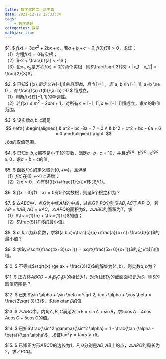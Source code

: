 ```yaml
---
title: 数学试题二：高中篇
date: 2021-12-17 12:33:34
tags:
    - 数学试题
categories: 数学
mathjax: true
---
```


$1. $ $f(x)=3ax^2 + 2bx + c$，若$a+b+c=0, f(0)f(1)>0$，求证：<br/>
（1）方程$f(x)=0$有实根；<br/>
（2）$-2 < \frac{b}{a} < -1$；<br/>
（3）设$x_1,x_2$是方程$f(x)=0$的两个实根，则$\frac{\sqrt 3}{3} < |x_1 - x_2| < \frac{2}{3}$。

$2. $ 已知$ f(x) $是定义在$[-1,1]$的奇函数，且$ f(1)=1 $，若$ a, b \in [-1, 1], a+b \ne 0 $，有$ \frac{f(a)+f(b)}{a+b} >0 $ 恒成立， <br/>
（1）判断$f(x)$在$[-1,1]$的单调性。 <br/>
（2）若$f(x) \le m^2-2am+1$，对所有$x \in [-1, 1], a \in [-1, 1]$恒成立，求$m$的取值范围。

$3. $ 设实数$a,b,c$满足
$$
    \left\{  \begin{aligned}
        & a^2 - bc -8a + 7 = 0 \\
        & b^2 + c^2 + bc - 6a + 6 = 0
    \end{aligned}
    \right.
$$
求$a$的取值范围。

$4. $ 已知$a,b,c$都不是小于$1$的实数，满足$a \cdot b \cdot c = 10$，并且$a^{\lg a} \cdot b^{\lg b} \cdot c^{\lg c} \ge 0$，求$a+b+c$的值。

$5. $ 函数$f(x)$的定义域为$[0, +\infty)$，且满足 <br/>
（1）$f(x)$在$(0, +\infty)$上递增； <br/>
（2）对$x>0$，均有$f(f(x)+\frac{1}{x})=1$
求$f(1)$。

$6. $ $f(x+3)f(1-x)=0$有$5$个实数根，则这5个根之和为？

$7. $ $\triangle ABC$中，点$G$为中线$AM$的中点，过点$G$作$PQ$分别交$AB,AC$于点$P,Q$，若$AP=hAB, AQ=kAC$，$\triangle APQ$的面积为$S$，$\triangle ABC$的面积为$T$，求 <br/>
（1）$\frac{1}{h} + \frac{1}{k}$的值； <br/>
（2）$\frac{S}{T}$的最小值。

$8. $ $a,b,c$为非负数，求$f(a,b,c)=\frac{c}{a}+\frac{a}{b+c}+\frac{b}{c}$的最小值？

$9. $ 求$y=\sqrt{\frac{4x+3}{x+1}} + \sqrt{\frac{5x+6}{x+1}}$的定义域和值域。

$10. $ 不等式$\sqrt{x} \ge ax + \frac{3}{2}$的解集为$(4,b)$，则实数$a,b$为？

$11. $ 正方体$ABCD-A_1B_1C_1D_1$的棱长为1，对角线$BD_1$的截面面积记为$S$，则$S$的取值范围是？

$12. $ 已知$\sin \alpha + \sin \beta = \sqrt 2, \cos \alpha + \cos \beta = \frac{2\sqrt 3}{3}$，求$\tan \alpha \tan \beta$的值

$13. $ $\triangle ABC$中，内角$A,B,C$满足$2 \sin B = \sin A + \sin B$，求$5 \cos A - 4 \cos A \cos C + 5 \cos C$的值。

$14. $ 已知$\frac{\sin^2 \gamma}{\sin^2 \alpha} = 1 - \frac{\tan (\alpha - \beta)}{\tan \alpha}$，求证$\tan^2 \gamma = \tan \alpha \tan \beta$。

$15. $ 已知正方形$ABCD$的边长为$1$，$P,Q$分别是$AD,AB$上的点，$\triangle APQ$的周长为$2$，求$\angle PCQ$。